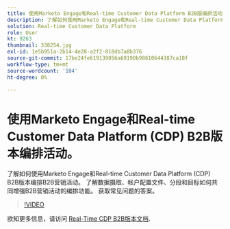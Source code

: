 ```yaml
---
title: 使用Marketo Engage和Real-time Customer Data Platform B2B版编排活动
description: 了解如何使用Marketo Engage和Real-time Customer Data Platform (CDP) B2B版本编排活动。
solution: Real-time Customer Data Platform
role: User
kt: 9263
thumbnail: 338254.jpg
exl-id: 1e5b951a-2b14-4e28-a2f2-818db7a8b376
source-git-commit: 17be24fe619139056a69190b98610644387ca18f
workflow-type: tm+mt
source-wordcount: '104'
ht-degree: 0%

---
```


# 使用Marketo Engage和Real-time Customer Data Platform (CDP) B2B版本编排活动。

了解如何使用Marketo Engage和Real-time Customer Data Platform (CDP) B2B版本编排B2B营销活动。 了解数据摄取、帐户配置文件、分段和目标如何共同增强B2B营销活动的编排功能。 获取常见问题的答案。

>[!VIDEO](https://video.tv.adobe.com/v/338254?quality=12&learn=on)

欲知更多信息，请访问 [Real-Time CDP B2B版本文档](https://experienceleague.adobe.com/docs/experience-platform/rtcdp/b2b-overview.html).
